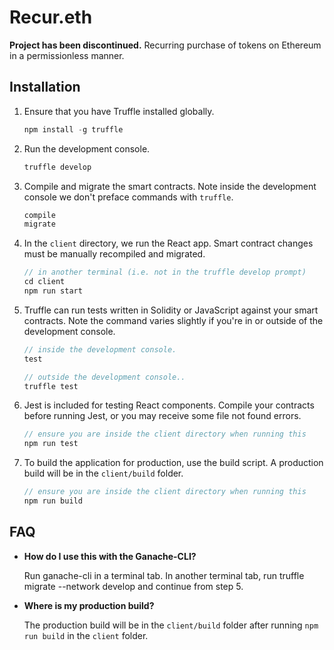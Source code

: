 # Recur.eth

**Project has been discontinued.** Recurring purchase of tokens on Ethereum in a permissionless manner.

## Installation

1. Ensure that you have Truffle installed globally.
    ```javascript
    npm install -g truffle
    ```

2. Run the development console.
    ```javascript
    truffle develop
    ```

3. Compile and migrate the smart contracts. Note inside the development console we don't preface commands with `truffle`.
    ```javascript
    compile
    migrate
    ```

4. In the `client` directory, we run the React app. Smart contract changes must be manually recompiled and migrated.
    ```javascript
    // in another terminal (i.e. not in the truffle develop prompt)
    cd client
    npm run start
    ```

5. Truffle can run tests written in Solidity or JavaScript against your smart contracts. Note the command varies slightly if you're in or outside of the development console.
    ```javascript
    // inside the development console.
    test

    // outside the development console..
    truffle test
    ```

6. Jest is included for testing React components. Compile your contracts before running Jest, or you may receive some file not found errors.
    ```javascript
    // ensure you are inside the client directory when running this
    npm run test
    ```

7. To build the application for production, use the build script. A production build will be in the `client/build` folder.
    ```javascript
    // ensure you are inside the client directory when running this
    npm run build
    ```

## FAQ

* __How do I use this with the Ganache-CLI?__

    Run ganache-cli in a terminal tab. In another terminal tab, run truffle migrate --network develop and continue from step 5.

* __Where is my production build?__

    The production build will be in the `client/build` folder after running `npm run build` in the `client` folder.
